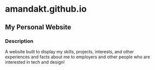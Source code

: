 # amandakt.github.io
## My Personal Website

### Description
A website built to display my skills, projects, interests, and other experiences and facts about me to employers and other people who are interested in tech and design!


